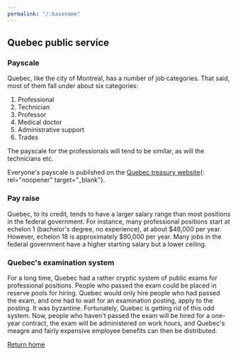 ```yaml
---
permalink: "/:basename"
---
```

## Quebec public service
### Payscale
Quebec, like the city of Montreal, has a number of job categories. That said, most of them fall under about six categories:

1. Professional
2. Technician
3. Professor
4. Medical doctor
5. Administrative support
6. Trades

The payscale for the professionals will tend to be similar, as will the technicians etc.

Everyone's payscale is published on the [Quebec treasury website](https://www.tresor.gouv.qc.ca/ressources-humaines/conditions-de-travail-et-remuneration/echelles-de-traitement/echelles-de-traitement-en-vigueur/?no_cache=1){: rel="noopener" target="_blank"}.

### Pay raise
Quebec, to its credit, tends to have a larger salary range than most positions in the federal government. For instance, many professional positions start at echelon 1 (bachelor's degree, no experience), at about $48,000 per year. However, echelon 18 is approximately $90,000 per year. Many jobs in the federal government have a higher starting salary but a lower ceiling.

### Quebec's examination system
For a long time, Quebec had a rather cryptic system of public exams for professional positions. People who passed the exam could be placed in reserve pools for hiring. Quebec would only hire people who had passed the exam, and one had to wait for an examination posting, apply to the posting. It was byzantine. Fortunately, Quebec is getting rid of this odd system. Now, people who haven't passed the exam will be hired for a one-year contract, the exam will be administered on work hours, and Quebec's meagre and fairly expensive employee benefits can then be distributed.

[Return home](/)
